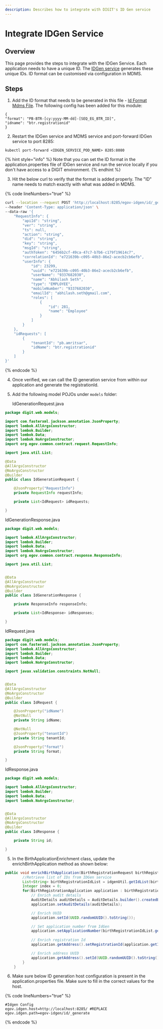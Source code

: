 ```yaml
---
description: Describes how to integrate with DIGIT's ID Gen service
---
```


# Integrate IDGen Service

## Overview

This page provides the steps to integrate with the IDGen Service. Each application needs to have a unique ID. The [IDGen service](../../../../platform/core-services/id-generation-service.md) generates these unique IDs. ID format can be customised via configuration in MDMS.&#x20;

## Steps

1. Add the ID format that needs to be generated in this file - [Id Format Mdms File](https://github.com/egovernments/egov-mdms-data/blob/DEV/data/pb/common-masters/IdFormat.json). The following config has been added for this module:

```
{
"format": "PB-BTR-[cy:yyyy-MM-dd]-[SEQ_EG_BTR_ID]",
"idname": "btr.registrationid"
}
```

2. Restart the IDGen service and MDMS service and port-forward IDGen service to port 8285:

```
kubectl port-forward <IDGEN_SERVICE_POD_NAME> 8285:8080
```

{% hint style="info" %}
Note that you can set the ID format  in the application.properties file of IDGen service and run the service locally if you don't have access to a DIGIT environment.&#x20;
{% endhint %}

3. Hit the below curl to verify that the format is added properly. The "ID" name needs to match exactly with what was added in MDMS.

{% code lineNumbers="true" %}
```bash
curl --location --request POST 'http://localhost:8285/egov-idgen/id/_generate' \
--header 'Content-Type: application/json' \
--data-raw '{
    "RequestInfo": {
        "apiId": "string",
        "ver": "string",
        "ts": null,
        "action": "string",
        "did": "string",
        "key": "string",
        "msgId": "string",
        "authToken": "6456b2cf-49ca-47c7-b7b6-c179f19614c7",
        "correlationId": "e721639b-c095-40b3-86e2-acecb2cb6efb",
        "userInfo": {
            "id": 23299,
            "uuid": "e721639b-c095-40b3-86e2-acecb2cb6efb",
            "userName": "9337682030",
            "name": "Abhilash Seth",
            "type": "EMPLOYEE",
            "mobileNumber": "9337682030",
            "emailId": "abhilash.seth@gmail.com",
            "roles": [
                {
                    "id": 281,
                    "name": "Employee"
                }
            ]
        }
    },
    "idRequests": [
        {
            "tenantId": "pb.amritsar",
            "idName": "btr.registrationid"
        }
    ]
}'
```
{% endcode %}

4. Once verified, we can call the ID generation service from within our application and generate the registrationId.&#x20;
5.  Add the following model POJOs under `models` folder:&#x20;

    IdGenerationRequest.java

```java
package digit.web.models;

import com.fasterxml.jackson.annotation.JsonProperty;
import lombok.AllArgsConstructor;
import lombok.Builder;
import lombok.Data;
import lombok.NoArgsConstructor;
import org.egov.common.contract.request.RequestInfo;

import java.util.List;

@Data
@AllArgsConstructor
@NoArgsConstructor
@Builder
public class IdGenerationRequest {

    @JsonProperty("RequestInfo")
    private RequestInfo requestInfo;

    private List<IdRequest> idRequests;

}
```

IdGenerationResponse.java

```java
package digit.web.models;

import lombok.AllArgsConstructor;
import lombok.Builder;
import lombok.Data;
import lombok.NoArgsConstructor;
import org.egov.common.contract.response.ResponseInfo;

import java.util.List;


@Data
@AllArgsConstructor
@NoArgsConstructor
@Builder
public class IdGenerationResponse {

    private ResponseInfo responseInfo;

    private List<IdResponse> idResponses;

}

```

IdRequest.java

```java
package digit.web.models;
import com.fasterxml.jackson.annotation.JsonProperty;
import lombok.AllArgsConstructor;
import lombok.Builder;
import lombok.Data;
import lombok.NoArgsConstructor;

import javax.validation.constraints.NotNull;


@Data
@AllArgsConstructor
@NoArgsConstructor
@Builder
public class IdRequest {

    @JsonProperty("idName")
    @NotNull
    private String idName;

    @NotNull
    @JsonProperty("tenantId")
    private String tenantId;

    @JsonProperty("format")
    private String format;

}

```

IdResponse.java

```java
package digit.web.models;

import lombok.AllArgsConstructor;
import lombok.Builder;
import lombok.Data;
import lombok.NoArgsConstructor;


@Data
@AllArgsConstructor
@NoArgsConstructor
@Builder
public class IdResponse {

    private String id;

}
```

5. In the BirthApplicationEnrichment class, update the enrichBirthApplication method as shown below:

```java
public void enrichBirthApplication(BirthRegistrationRequest birthRegistrationRequest) {
        //Retrieve list of IDs from IDGen service
        List<String> birthRegistrationIdList = idgenUtil.getIdList(birthRegistrationRequest.getRequestInfo(), birthRegistrationRequest.getBirthRegistrationApplications().get(0).getTenantId(), "btr.registrationid", "", birthRegistrationRequest.getBirthRegistrationApplications().size());
        Integer index = 0;
        for(BirthRegistrationApplication application : birthRegistrationRequest.getBirthRegistrationApplications()) {
            // Enrich audit details
            AuditDetails auditDetails = AuditDetails.builder().createdBy(birthRegistrationRequest.getRequestInfo().getUserInfo().getUuid()).createdTime(System.currentTimeMillis()).lastModifiedBy(birthRegistrationRequest.getRequestInfo().getUserInfo().getUuid()).lastModifiedTime(System.currentTimeMillis()).build();
            application.setAuditDetails(auditDetails);

            // Enrich UUID
            application.setId(UUID.randomUUID().toString());

            // Set application number from IdGen
            application.setApplicationNumber(birthRegistrationIdList.get(index++));
            
            // Enrich registration Id
            application.getAddress().setRegistrationId(application.getId());

            // Enrich address UUID
            application.getAddress().setId(UUID.randomUUID().toString());
        }
    }
```

6. Make sure below ID generation host configuration is present in the application.properties file. Make sure to fill in the correct values for the host.

{% code lineNumbers="true" %}
```properties
#Idgen Config
egov.idgen.host=http://localhost:8285/ #REPLACE
egov.idgen.path=egov-idgen/id/_generate
```
{% endcode %}
